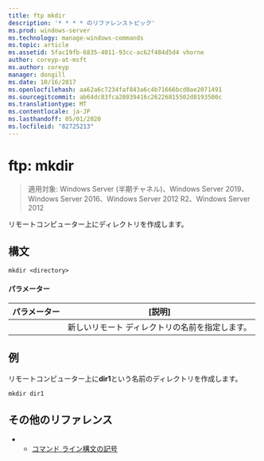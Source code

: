 ```yaml
---
title: ftp mkdir
description: '* * * * のリファレンストピック'
ms.prod: windows-server
ms.technology: manage-windows-commands
ms.topic: article
ms.assetid: 5fac19fb-6835-4011-93cc-ac62f484d5d4 vhorne
author: coreyp-at-msft
ms.author: coreyp
manager: dongill
ms.date: 10/16/2017
ms.openlocfilehash: aa62a6c7234faf843a6c4b71666bcd0ae2071491
ms.sourcegitcommit: ab64dc83fca28039416c26226815502d0193500c
ms.translationtype: MT
ms.contentlocale: ja-JP
ms.lasthandoff: 05/01/2020
ms.locfileid: "82725213"
---
```

# <a name="ftp-mkdir"></a>ftp: mkdir

> 適用対象: Windows Server (半期チャネル)、Windows Server 2019、Windows Server 2016、Windows Server 2012 R2、Windows Server 2012

リモートコンピューター上にディレクトリを作成します。   
## <a name="syntax"></a>構文  
```  
mkdir <directory>  
```  
#### <a name="parameters"></a>パラメーター  

|  パラメーター  |                   [説明]                   |
|-------------|-------------------------------------------------|
| <directory> | 新しいリモート ディレクトリの名前を指定します。 |

## <a name="examples"></a>例  
リモートコンピューター上に**dir1**という名前のディレクトリを作成します。  
```  
mkdir dir1  
```  
## <a name="additional-references"></a>その他のリファレンス  
-   - [コマンド ライン構文の記号](command-line-syntax-key.md)  
